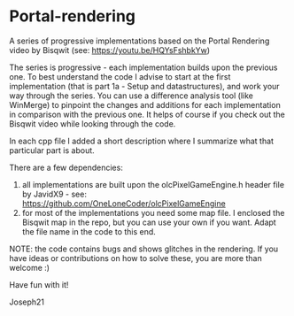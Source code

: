 # Portal-rendering

A series of progressive implementations based on the Portal Rendering video by Bisqwit (see: https://youtu.be/HQYsFshbkYw)

The series is progressive - each implementation builds upon the previous one. To best understand the code I advise to start at the first implementation (that is part 1a - Setup and datastructures), and work your way through the series. You can use a difference analysis tool (like WinMerge) to pinpoint the changes and additions for each implementation in comparison with the previous one. It helps of course if you check out the Bisqwit video while looking through the code.

In each cpp file I added a short description where I summarize what that particular part is about.

There are a few dependencies:

1. all implementations are built upon the olcPixelGameEngine.h header file by JavidX9 - see: https://github.com/OneLoneCoder/olcPixelGameEngine
2. for most of the implementations you need some map file. I enclosed the Bisqwit map in the repo, but you can use your own if you want. Adapt the file name in the code to this end.


NOTE: the code contains bugs and shows glitches in the rendering. If you have ideas or contributions on how to solve these, you are more than welcome :)


Have fun with it!

Joseph21
